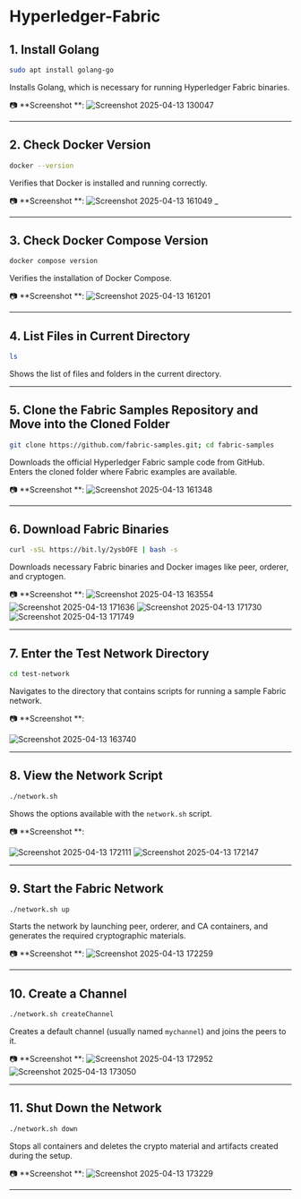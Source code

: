 # Hyperledger-Fabric

## 1. Install Golang  
```bash
sudo apt install golang-go
```
Installs Golang, which is necessary for running Hyperledger Fabric binaries.

📷 **Screenshot **: 
![Screenshot 2025-04-13 130047](https://github.com/user-attachments/assets/34277b4b-807e-407e-a0a1-15625793b47d)


---

## 2. Check Docker Version  
```bash
docker --version
```
Verifies that Docker is installed and running correctly.

📷 **Screenshot **: 
![Screenshot 2025-04-13 161049](https://github.com/user-attachments/assets/893cb8a2-050b-434c-9350-4c76be8bb23c)
_

---

## 3. Check Docker Compose Version  
```bash
docker compose version
```
Verifies the installation of Docker Compose.

📷 **Screenshot **:
![Screenshot 2025-04-13 161201](https://github.com/user-attachments/assets/d6bc63c1-dd15-46f3-a902-04e4dc1d3f41)


---

## 4. List Files in Current Directory  
```bash
ls
```
Shows the list of files and folders in the current directory.

---

## 5. Clone the Fabric Samples Repository and Move into the Cloned Folder  
```bash
git clone https://github.com/fabric-samples.git; cd fabric-samples
```
Downloads the official Hyperledger Fabric sample code from GitHub.  
Enters the cloned folder where Fabric examples are available.

📷 **Screenshot **: 
![Screenshot 2025-04-13 161348](https://github.com/user-attachments/assets/997a447c-38f7-44c0-b18b-5bb380382f24)


---

## 6. Download Fabric Binaries  
```bash
curl -sSL https://bit.ly/2ysbOFE | bash -s
```
Downloads necessary Fabric binaries and Docker images like peer, orderer, and cryptogen.

📷 **Screenshot **:
![Screenshot 2025-04-13 163554](https://github.com/user-attachments/assets/603a1a43-1e3f-44fb-bc62-f5e0691a3e10)
![Screenshot 2025-04-13 171636](https://github.com/user-attachments/assets/a2642bf3-6a0f-4a9f-9df1-ad7fc2f5d3a5)
![Screenshot 2025-04-13 171730](https://github.com/user-attachments/assets/b9f5863c-e5e5-4ebf-8135-b972c148974c)
![Screenshot 2025-04-13 171749](https://github.com/user-attachments/assets/7cdb4657-5e46-47dc-97be-b61009d92d27)


---

## 7. Enter the Test Network Directory  
```bash
cd test-network
```
Navigates to the directory that contains scripts for running a sample Fabric network.

📷 **Screenshot **:

![Screenshot 2025-04-13 163740](https://github.com/user-attachments/assets/948647e5-a691-4031-ba2f-efdccd197549)


---

## 8. View the Network Script  
```bash
./network.sh
```
Shows the options available with the `network.sh` script.

📷 **Screenshot **: 

![Screenshot 2025-04-13 172111](https://github.com/user-attachments/assets/bf6836bf-87e9-4daa-a4cb-a4ea6eafa4c4)
![Screenshot 2025-04-13 172147](https://github.com/user-attachments/assets/f2e9338e-956e-4685-b909-a7f8d02d7225)


---

## 9. Start the Fabric Network  
```bash
./network.sh up
```
Starts the network by launching peer, orderer, and CA containers, and generates the required cryptographic materials.

📷 **Screenshot **: 
![Screenshot 2025-04-13 172259](https://github.com/user-attachments/assets/94373585-61e5-4cf1-912e-324a7814864c)

---

## 10. Create a Channel  
```bash
./network.sh createChannel
```
Creates a default channel (usually named `mychannel`) and joins the peers to it.

📷 **Screenshot **: 
![Screenshot 2025-04-13 172952](https://github.com/user-attachments/assets/debbfd28-95fa-407c-ac39-0439d20b8bed)
![Screenshot 2025-04-13 173050](https://github.com/user-attachments/assets/371e77a4-b7c4-45c2-b98d-d0fc88c83ac0)


---

## 11. Shut Down the Network  
```bash
./network.sh down
```
Stops all containers and deletes the crypto material and artifacts created during the setup.

📷 **Screenshot **: 
![Screenshot 2025-04-13 173229](https://github.com/user-attachments/assets/2db9a0b7-3949-4f55-b777-0e457bbc97e0)

---

